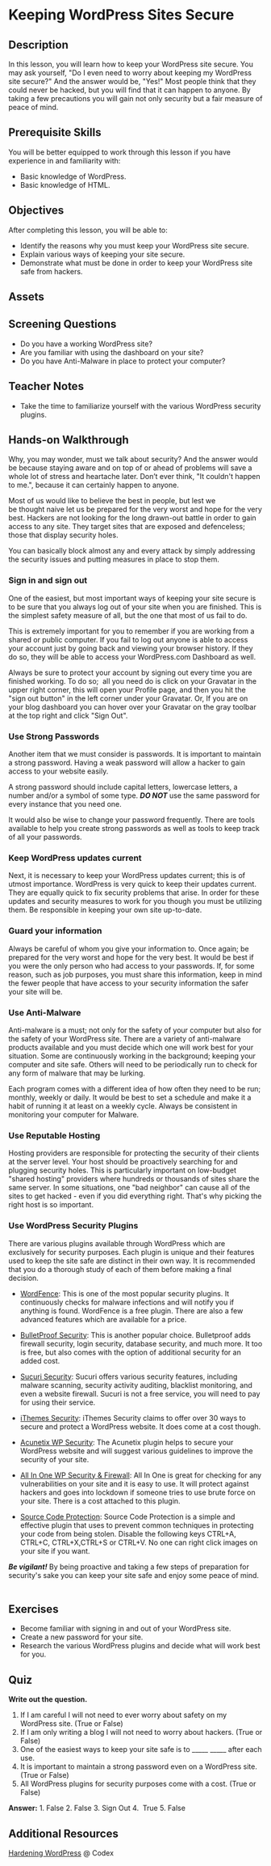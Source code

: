 # Keeping WordPress Sites Secure

## Description

In this lesson, you will learn how to keep your WordPress site secure. You may ask yourself, "Do I even need to worry about keeping my WordPress site secure?" And the answer would be, "Yes!" Most people think that they could never be hacked, but you will find that it can happen to anyone. By taking a few precautions you will gain not only security but a fair measure of peace of mind.

## Prerequisite Skills

You will be better equipped to work through this lesson if you have experience in and familiarity with:

*   Basic knowledge of WordPress.
*   Basic knowledge of HTML.

## Objectives

After completing this lesson, you will be able to:

*   Identify the reasons why you must keep your WordPress site secure.
*   Explain various ways of keeping your site secure.
*   Demonstrate what must be done in order to keep your WordPress site safe from hackers.

## Assets

## Screening Questions

*   Do you have a working WordPress site?
*   Are you familiar with using the dashboard on your site?
*   Do you have Anti-Malware in place to protect your computer?

## Teacher Notes

*   Take the time to familiarize yourself with the various WordPress security plugins.

## Hands-on Walkthrough

Why, you may wonder, must we talk about security? And the answer would be because staying aware and on top of or ahead of problems will save a whole lot of stress and heartache later. Don’t ever think, "It couldn't happen to me.", because it can certainly happen to anyone.

Most of us would like to believe the best in people, but lest we be thought naive let us be prepared for the very worst and hope for the very best. Hackers are not looking for the long drawn-out battle in order to gain access to any site. They target sites that are exposed and defenceless; those that display security holes. 

You can basically block almost any and every attack by simply addressing the security issues and putting measures in place to stop them. 

### Sign in and sign out

One of the easiest, but most important ways of keeping your site secure is to be sure that you always log out of your site when you are finished. This is the simplest safety measure of all, but the one that most of us fail to do. 

This is extremely important for you to remember if you are working from a shared or public computer. If you fail to log out anyone is able to access your account just by going back and viewing your browser history. If they do so, they will be able to access your WordPress.com Dashboard as well. 

Always be sure to protect your account by signing out every time you are finished working. To do so;  all you need do is click on your Gravatar in the upper right corner, this will open your Profile page, and then you hit the "sign out button" in the left corner under your Gravatar. Or, If you are on your blog dashboard you can hover over your Gravatar on the gray toolbar at the top right and click "Sign Out". 

### Use Strong Passwords

Another item that we must consider is passwords. It is important to maintain a strong password. Having a weak password will allow a hacker to gain access to your website easily. 

A strong password should include capital letters, lowercase letters, a number and/or a symbol of some type. _**DO NOT**_ use the same password for every instance that you need one.  

It would also be wise to change your password frequently. There are tools available to help you create strong passwords as well as tools to keep track of all your passwords. 

### Keep WordPress updates current

Next, it is necessary to keep your WordPress updates current; this is of utmost importance. WordPress is very quick to keep their updates current. They are equally quick to fix security problems that arise. In order for these updates and security measures to work for you though you must be utilizing them. Be responsible in keeping your own site up-to-date. 

### Guard your information

Always be careful of whom you give your information to. Once again; be prepared for the very worst and hope for the very best. It would be best if you were the only person who had access to your passwords. If, for some reason, such as job purposes, you must share this information, keep in mind the fewer people that have access to your security information the safer your site will be.

### Use Anti-Malware

Anti-malware is a must; not only for the safety of your computer but also for the safety of your WordPress site. There are a variety of anti-malware products available and you must decide which one will work best for your situation. Some are continuously working in the background; keeping your computer and site safe. Others will need to be periodically run to check for any form of malware that may be lurking. 

Each program comes with a different idea of how often they need to be run; monthly, weekly or daily. It would be best to set a schedule and make it a habit of running it at least on a weekly cycle. Always be consistent in monitoring your computer for Malware.

### Use Reputable Hosting

Hosting providers are responsible for protecting the security of their clients at the server level. Your host should be proactively searching for and plugging security holes. This is particularly important on low-budget "shared hosting" providers where hundreds or thousands of sites share the same server. In some situations, one "bad neighbor" can cause all of the sites to get hacked - even if you did everything right. That's why picking the right host is so important.

### Use WordPress Security Plugins

There are various plugins available through WordPress which are exclusively for security purposes. Each plugin is unique and their features used to keep the site safe are distinct in their own way. It is recommended that you do a thorough study of each of them before making a final decision.

*   [WordFence](https://wordpress.org/plugins/wordfence): This is one of the most popular security plugins. It continuously checks for malware infections and will notify you if anything is found. WordFence is a free plugin. There are also a few advanced features which are available for a price.
*   [BulletProof Security](https://wordpress.org/plugins/bulletproof-security/): This is another popular choice. Bulletproof adds firewall security, login security, database security, and much more. It too is free, but also comes with the option of additional security for an added cost.
*   [Sucuri Security](https://wordpress.org/plugins/sucuri-scanner/): Sucuri offers various security features, including malware scanning, security activity auditing, blacklist monitoring, and even a website firewall. Sucuri is not a free service, you will need to pay for using their service.
*   [iThemes Security](https://wordpress.org/plugins/better-wp-security/): iThemes Security claims to offer over 30 ways to secure and protect a WordPress website. It does come at a cost though.
*   [Acunetix WP Security](https://wordpress.org/plugins/wp-security-scan/): The Acunetix plugin helps to secure your WordPress website and will suggest various guidelines to improve the security of your site.
*   [All In One WP Security & Firewall](https://wordpress.org/plugins/all-in-one-wp-security-and-firewall/): All In One is great for checking for any vulnerabilities on your site and it is easy to use. It will protect against hackers and goes into lockdown if someone tries to use brute force on your site. There is a cost attached to this plugin.

*  [Source Code Protection](https://wordpress.org/plugins/wp-code-protection/): Source Code Protection is a simple and effective plugin that uses to prevent common techniques in protecting your code from being stolen. Disable the following keys CTRL+A, CTRL+C, CTRL+X,CTRL+S or CTRL+V. No one can right click images on your site if you want.


_**Be vigilant!**_ By being proactive and taking a few steps of preparation for security's sake you can keep your site safe and enjoy some peace of mind.    

## Exercises

*   Become familiar with signing in and out of your WordPress site.
*   Create a new password for your site.
*   Research the various WordPress plugins and decide what will work best for you.

## Quiz

**Write out the question.**

1.  If I am careful I will not need to ever worry about safety on my WordPress site. (True or False)
2.  If I am only writing a blog I will not need to worry about hackers. (True or False)
3.  One of the easiest ways to keep your site safe is to _____ _____ after each use.
4.  It is important to maintain a strong password even on a WordPress site. (True or False)
5.  All WordPress plugins for security purposes come with a cost. (True or False)

**Answer:** 1\. False 2\. False 3\. Sign Out 4.  True 5\. False  

## Additional Resources

[Hardening WordPress](https://codex.wordpress.org/Hardening_WordPress) @ Codex
